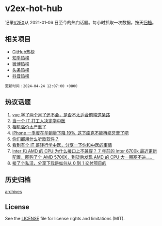 # v2ex-hot-hub

 记录[V2EX](https://www.v2ex.com/)从 2021-01-06 日至今的热门话题。每小时抓取一次数据，按天[归档](archives)。
 
 ## 相关项目

- [GitHub热榜](https://github.com/it985/github-hot-hub)
- [知乎热榜](https://github.com/it985/zhihu-hot-hub)
- [微博热榜](https://github.com/it985/weibo-hot-hub)
- [头条热榜](https://github.com/it985/toutiao-hot-hub)
- [抖音热榜](https://github.com/it985/douyin-hot-hub)


 `更新时间：2024-04-24 12:07:00 +0800`

## 热议话题

1. [vue 学了两个月了还不会，是否不太适合前端这条路](https://www.v2ex.com/t/1034933)
1. [当一个 IT 打工人决定学中医](https://www.v2ex.com/t/1035140)
1. [相机溢价太严重了](https://www.v2ex.com/t/1035120)
1. [iPhone 一季度在华销量下降 19%, 这下库克不能再挤牙膏了吧](https://www.v2ex.com/t/1035000)
1. [你们都用什么听歌软件？](https://www.v2ex.com/t/1035101)
1. [看到有个 IT 哥转行学中医，分享一下你和中医的事情](https://www.v2ex.com/t/1035169)
1. [Inter 和 AMD 的 CPU 为什么接口上不兼容？ 7 年前的 Inter 6700k 最近更新配置，网购了个 AMD 5700X，到货后发现 AMD 的 CPU 大一圈塞不进。。。](https://www.v2ex.com/t/1035131)
1. [接了个私活，分享下我是如何从 0 到 1 交付项目的](https://www.v2ex.com/t/1034928)

## 历史归档

[archives](archives)

## License

See the [LICENSE](LICENSE) file for license rights and limitations (MIT).
